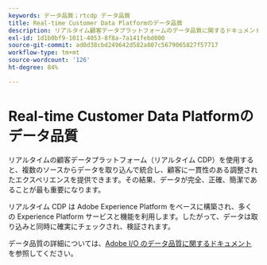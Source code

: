 ```yaml
---
keywords: データ品質；rtcdp データ品質
title: Real-time Customer Data Platformのデータ品質
description: リアルタイム顧客データプラットフォームのデータ品質に関するドキュメント
exl-id: 1d1b0bf9-1011-4053-8f8a-7a141febd000
source-git-commit: ad0d38cbd249642d582a807c5679065827f57717
workflow-type: tm+mt
source-wordcount: '126'
ht-degree: 84%

---
```


# Real-time Customer Data Platformのデータ品質

リアルタイムの顧客データプラットフォーム（リアルタイム CDP）を使用すると、複数のソースからデータを取り込んで統合し、顧客に一貫性のある調整されたエクスペリエンスを提供できます。その結果、データが完全、正確、簡潔であることが最も重要になります。

リアルタイム CDP は Adobe Experience Platform をベースに構築され、多くの Experience Platform サービスと機能を利用します。したがって、データは取り込みと同時に確実にチェックされ、検証されます。

データ品質の詳細については、[Adobe I/O のデータ品質に関するドキュメント](../../ingestion/quality/overview.md)を参照してください。
